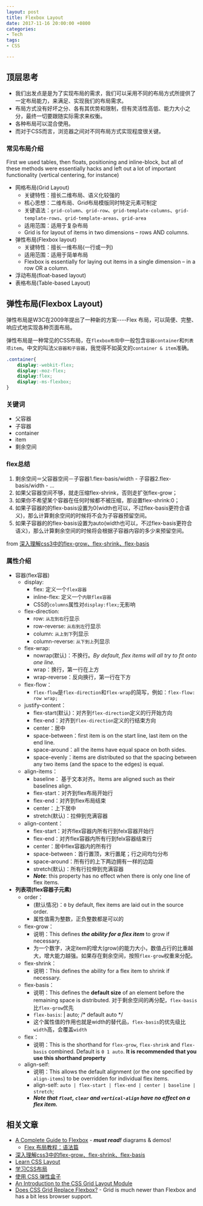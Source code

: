 ```yaml
---
layout: post
title: Flexbox Layout
date: 2017-11-16 20:00:00 +0800
categories:
- Tech
tags:
- CSS

---
```


## 顶层思考

- 我们出发点是是为了实现布局的需求，我们可以采用不同的布局方式所提供了一定布局能力，来满足、实现我们的布局需求。
- 布局方式没有好坏之分、各有其优势和限制，但有灵活性高低、能力大小之分，最终一切要跟随实际需求来权衡。
- 各种布局可以混合使用。
- 而对于CSS而言，浏览器之间对不同布局方式实现程度很关键。

### 常见布局介绍

First we used tables, then floats, positioning and inline-block, but all of these methods were essentially hacks and left out a lot of important functionality (vertical centering, for instance)

- 网格布局(Grid Layout)
	- 关键特性：擅长二维布局、语义化较强的
	- 核心思想：二维布局、Grid布局模版同时特定元素可制定
	- 关键语法：`grid-column`、`grid-row`、`grid-template-columns`、`grid-template-rows`、`grid-template-areas`、`grid-area`
	- 适用范围：适用于复杂布局
	- Grid is for layout of items in two dimensions – rows AND columns.
- 弹性布局(Flexbox layout)
	- 关键特性：擅长一维布局(一行或一列)
	- 适用范围：适用于简单布局
	- Flexbox is essentially for laying out items in a single dimension – in a row OR a column.
- 浮动布局(float-based layout)
- 表格布局(Table-based Layout)

## 弹性布局(Flexbox Layout)

弹性布局是W3C在2009年提出了一种新的方案----Flex 布局，可以简便、完整、响应式地实现各种页面布局。

弹性布局是一种常见的CSS布局，在`flexbox布局`中一般包含`容器container`和`列表项item`。中文的叫法`父容器和子容器`，我觉得不如英文的`container & item`准确。

``` css
.container{
    display:-webkit-flex;
    display:-moz-flex;
    display:flex;
    display:-ms-flexbox;
}
```

### 关键词

- 父容器
- 子容器
- container
- item
- 剩余空间

### flex总结

1. 剩余空间＝父容器空间－子容器1.flex-basis/width - 子容器2.flex-basis/width - …
2. 如果父容器空间不够，就走压缩flex-shrink，否则走扩张flex-grow；
3. 如果你不希望某个容器在任何时候都不被压缩，那设置flex-shrink:0；
4. 如果子容器的的flex-basis设置为0(width也可以，不过flex-basis更符合语义)，那么计算剩余空间的时候将不会为子容器预留空间。
5. 如果子容器的的flex-basis设置为auto(width也可以，不过flex-basis更符合语义)，那么计算剩余空间的时候将会根据子容器内容的多少来预留空间。

from [深入理解css3中的flex-grow、flex-shrink、flex-basis](http://zhoon.github.io/css3/2014/08/23/flex.html)

### 属性介绍

- 容器(flex容器)
	- display: 
		- flex: 定义一个`flex容器`
		- inline-flex: 定义一个`内联flex容器`
		- CSS的`columns`属性对`display:flex;`无影响
	- flex-direction: 
		- row: `从左到右`行显示
		- row-reverse: `从右到左`行显示
		- column: `从上到下`列显示
		- column-reverse: `从下到上`列显示
	- flex-wrap: 
		- nowrap(默认)：不换行。*By default, flex items will all try to fit onto one line.*
		- wrap：换行，第一行在上方
		- wrap-reverse：反向换行，第一行在下方
	- flex-flow：
		- `flex-flow`是`flex-direction`和`flex-wrap`的简写，例如：`flex-flow: row wrap;`
	- justify-content：
		- flex-start(默认)：对齐到`flex-direction`定义的行开始方向
		- flex-end：对齐到`flex-direction`定义的行结束方向
		- center：居中
		- space-between：first item is on the start line, last item on the end line.
		- space-around：all the items have equal space on both sides.
		- space-evenly：items are distributed so that the spacing between any two items (and the space to the edges) is equal.
	- align-items：
		- baseline： 基于文本对齐。Items are aligned such as their baselines align.
		- flex-start：对齐到flex布局开始行
		- flex-end：对齐到flex布局结束
		- center：上下居中
		- stretch(默认)：拉伸到充满容器
	- align-content：
		- flex-start：对齐flex容器内所有行到felx容器开始行
		- flex-end：对齐flex容器内所有行到felx容器结束行
		- center：居中flex容器内的所有行
		- space-between：首行置顶，末行置尾；行之间均匀分布
		- space-around：所有行的上下两边拥有一样的边距
		- stretch(默认)：所有行拉伸到充满容器
		- ***Note***: this property has no effect when there is only one line of flex items.
- **列表项(flex容器子元素)**
	- order：
		- (默认情况)：`0` by default, flex items are laid out in the source order. 
		- 属性值需为整数，正负整数都是可以的
	- flex-grow：
		- 说明：This defines ***the ability for a flex item*** to grow if necessary.
		- 为一个数字，决定item的增大(grow)的能力大小，数值占行的比重越大，增大能力越强。如果存在剩余空间，按照`flex-grow`权重来分配。
	- flex-shrink：
		- 说明：This defines the ability for a flex item to shrink if necessary.
	- flex-basis：
		- 说明：This defines the **default size** of an element before the remaining space is distributed. 对于剩余空间的再分配，`flex-basis`比`flex-grow`优先
		- `flex-basis`: <length> | auto; /* default auto */
		- 这个属性值的作用也就是width的替代品，`flex-basis`的优先级比`width`高，会覆盖`width`
	- flex：
		- 说明：This is the shorthand for `flex-grow`, `flex-shrink` and `flex-basis` combined. Default is `0 1 auto`. **It is recommended that you use this shorthand property**
	- align-self:
		- 说明：This allows the default alignment (or the one specified by `align-items`) to be overridden for individual flex items.
		- align-self: `auto | flex-start | flex-end | center | baseline | stretch`;
		- ***Note that `float`, `clear` and `vertical-align` have no effect on a flex item.***


## 相关文章

- [A Complete Guide to Flexbox](https://css-tricks.com/snippets/css/a-guide-to-flexbox/) - ***must read!*** diagrams & demos!
	- [Flex 布局教程：语法篇](http://www.ruanyifeng.com/blog/2015/07/flex-grammar.html)
- [深入理解css3中的flex-grow、flex-shrink、flex-basis](http://zhoon.github.io/css3/2014/08/23/flex.html)
- [Learn CSS Layout](http://learnlayout.com/)
- [学习CSS布局](http://zh.learnlayout.com/)
- [使用 CSS 弹性盒子](https://developer.mozilla.org/zh-CN/docs/Web/CSS/CSS_Flexible_Box_Layout/Using_CSS_flexible_boxes)
- [An Introduction to the CSS Grid Layout Module](https://www.sitepoint.com/introduction-css-grid-layout-module/)
- [Does CSS Grid Replace Flexbox?](https://css-tricks.com/css-grid-replace-flexbox/) - Grid is much newer than Flexbox and has a bit less browser support.